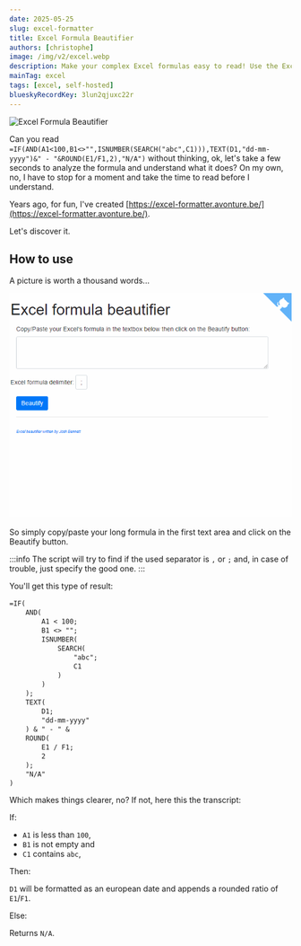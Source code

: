```yaml
---
date: 2025-05-25
slug: excel-formatter
title: Excel Formula Beautifier
authors: [christophe]
image: /img/v2/excel.webp
description: Make your complex Excel formulas easy to read! Use the Excel Formula Beautifier to instantly format and clarify your spreadsheet formulas for better understanding.
mainTag: excel
tags: [excel, self-hosted]
blueskyRecordKey: 3lun2qjuxc22r
---
```

![Excel Formula Beautifier](/img/v2/excel.webp)

Can you read `=IF(AND(A1<100,B1<>"",ISNUMBER(SEARCH("abc",C1))),TEXT(D1,"dd-mm-yyyy")&" - "&ROUND(E1/F1,2),"N/A")` without thinking, ok, let's take a few seconds to analyze the formula and understand what it does? On my own, no, I have to stop for a moment and take the time to read before I understand.

Years ago, for fun, I've created [https://excel-formatter.avonture.be/](https://excel-formatter.avonture.be/).

Let's discover it.

<!-- truncate -->

## How to use

A picture is worth a thousand words...

![Demo](./images/demo.gif)

So simply copy/paste your long formula in the first text area and click on the Beautify button.

:::info
The script will try to find if the used separator is `,` or `;` and, in case of trouble, just specify the good one.
:::

You'll get this type of result:

```none
=IF(
    AND(
        A1 < 100;
        B1 <> "";
        ISNUMBER(
            SEARCH(
                "abc";
                C1
            )
        )
    );
    TEXT(
        D1;
        "dd-mm-yyyy"
    ) & " - " &
    ROUND(
        E1 / F1;
        2
    );
    "N/A"
)
```

Which makes things clearer, no? If not, here this the transcript:

If:

* `A1` is less than `100`,
* `B1` is not empty and
* `C1` contains `abc`,

Then:

`D1` will be formatted as an european date and appends a rounded ratio of `E1`/`F1`.

Else:

Returns `N/A`.
